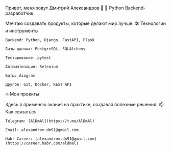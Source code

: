 Привет, меня зовут Дмитрий Александров 👋
🚀 Python Backend-разработчик

Мечтаю создавать продукты, которые делают мир лучше.
🛠 Технологии и инструменты

    Backend: Python, Django, FastAPI, Flask

    Базы данных: PostgreSQL, SQLAlchemy

    Тестирование: pytest

    Автоматизация: Selenium

    Боты: Aiogram

    Другое: Git, Docker, REST API

🔥 Мои проекты

Здесь я применяю знания на практике, создавая полезные решения.
📫 Как связаться

    Telegram: [AlDmAl](https://t.me/AlDmAl)

    Email: alexandrov.dm91@gmail.com

    Habr Career: [alexandrov.dm91@gmail.com](https://career.habr.com/aldmal)

    


